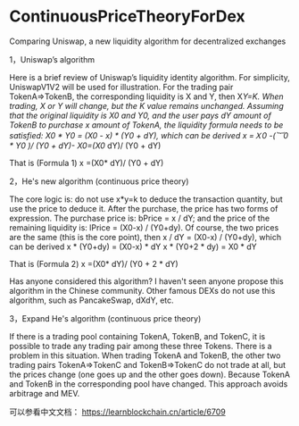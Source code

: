 # ContinuousPriceTheoryForDex
Comparing Uniswap, a new liquidity algorithm for decentralized exchanges


1，Uniswap’s algorithm

Here is a brief review of Uniswap’s liquidity identity algorithm. For simplicity, UniswapV1V2 will be used for illustration.
For the trading pair TokenA=>TokenB, the corresponding liquidity is X and Y, then X*Y=K. When trading, X or Y will change, but the K value remains unchanged.
Assuming that the original liquidity is X0 and Y0, and the user pays dY amount of TokenB to purchase x amount of TokenA, the liquidity formula needs to be satisfied: X0 * Y0 = (X0 - x) * (Y0 + dY), which can be derived
x =Ｘ0 -(︸0 * Y0 )/ (Y0 + dY)- X0=(X0* dY)/ (Y0 + dY)

That is (Formula 1) 	x =(X0* dY)/ (Y0 + dY)


2，He's new algorithm (continuous price theory)

The core logic is: do not use x*y=k to deduce the transaction quantity, but use the price to deduce it.
After the purchase, the price has two forms of expression. The purchase price is: bPrice = x / dY; and the price of the remaining liquidity is: lPrice = (X0-x) / (Y0+dy). Of course, the two prices are the same (this is the core point), then x / dY = (X0-x) / (Y0+dy), which can be derived
x * (Y0+dy) = (X0-x) * dY
x * (Y0+2 * dy) = X0 * dY

That is (Formula 2) 	x =(X0* dY)/ (Y0 + 2 * dY)

Has anyone considered this algorithm? I haven't seen anyone propose this algorithm in the Chinese community. Other famous DEXs do not use this algorithm, such as PancakeSwap, dXdY, etc.


3，Expand He's algorithm (continuous price theory)

If there is a trading pool containing TokenA, TokenB, and TokenC, it is possible to trade any trading pair among these three Tokens.
There is a problem in this situation. When trading TokenA and TokenB, the other two trading pairs TokenA=>TokenC and TokenB=>TokenC do not trade at all, but the prices change (one goes up and the other goes down). Because TokenA and TokenB in the corresponding pool have changed. 
This approach avoids arbitrage and MEV.



可以参看中文文档：
https://learnblockchain.cn/article/6709
